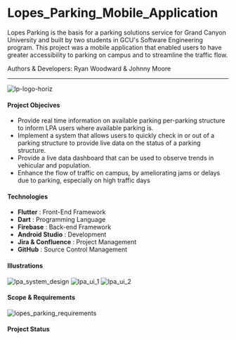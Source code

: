 # Lopes_Parking_Mobile_Application
Lopes Parking is the basis for a parking solutions service for Grand Canyon University and built by two students in GCU's Software Engineering program. This project was a mobile application that enabled users to have greater accessibility to parking on campus and to streamline the traffic flow.

Authors & Developers: Ryan Woodward & Johnny Moore
*** 
![lp-logo-horiz](https://user-images.githubusercontent.com/48807137/234424916-f96114b6-ac9e-4ec2-a844-bd1543db4e17.png)

#### Project Objecives
+ Provide real time information on available parking per-parking structure to inform LPA users where available parking is.
+ Implement a system that allows users to quickly check in or out of a parking structure to provide live data on the status of a parking structure.
+ Provide a live data dashboard that can be used to observe trends in vehicular and population.
+ Enhance the flow of traffic on campus, by ameliorating jams or delays due to parking, especially on high traffic days

#### Technologies
+ __Flutter__             : Front-End Framework
+ __Dart__                : Programming Language
+ __Firebase__            : Back-end Framework
+ __Android Studio__      : Development
+ __Jira & Confluence__   : Project Management
+ __GitHub__              : Source Control Management

#### Illustrations
![lpa_system_design](https://user-images.githubusercontent.com/48807137/234424982-dc5fc2f4-b8ab-4d34-99ba-88e56a6d270c.jpg)
![lpa_ui_1](https://user-images.githubusercontent.com/48807137/234424985-d0502b4a-8452-4e9f-b254-f2f8d532b253.jpg)
![lpa_ui_2](https://user-images.githubusercontent.com/48807137/234424989-183322af-f74b-4729-9afb-b2eb9af8179c.jpg)
#### Scope & Requirements

![lopes_parking_requirements](https://user-images.githubusercontent.com/48807137/234424980-38eeaa0a-8705-4141-bd79-23d0b499389a.jpg)

#### Project Status






